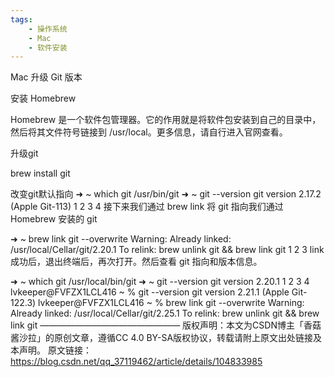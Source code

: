 ```yaml
---
tags:
    - 操作系统
    - Mac
    - 软件安装
---
```


Mac 升级 Git 版本

安装 Homebrew

Homebrew 是一个软件包管理器。它的作用就是将软件包安装到自己的目录中，然后将其文件符号链接到 /usr/local。更多信息，请自行进入官网查看。

升级git

brew install git

改变git默认指向
➜  ~ which git
/usr/bin/git
➜  ~ git --version
git version 2.17.2 (Apple Git-113)
1
2
3
4
接下来我们通过 brew link 将 git 指向我们通过 Homebrew 安装的 git

➜  ~ brew link git --overwrite
Warning: Already linked: /usr/local/Cellar/git/2.20.1
To relink: brew unlink git && brew link git
1
2
3
link 成功后，退出终端后，再次打开。然后查看 git 指向和版本信息。

➜  ~ which git
/usr/local/bin/git
➜  ~ git --version
git version 2.20.1
1
2
3
4
lvkeeper@FVFZX1LCL416 ~ % git --version
git version 2.21.1 (Apple Git-122.3)
lvkeeper@FVFZX1LCL416 ~ % brew link git --overwrite
Warning: Already linked: /usr/local/Cellar/git/2.25.1
To relink:
  brew unlink git && brew link git
————————————————
版权声明：本文为CSDN博主「香菇酱沙拉」的原创文章，遵循CC 4.0 BY-SA版权协议，转载请附上原文出处链接及本声明。
原文链接：https://blog.csdn.net/qq_37119462/article/details/104833985
